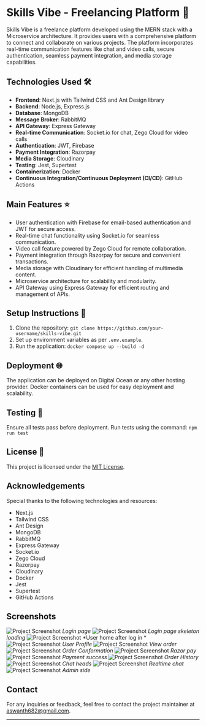 
# Skills Vibe - Freelancing Platform  💼

Skills Vibe is a freelance platform developed using the MERN stack with a Microservice architecture. It provides users with a comprehensive platform to connect and collaborate on various projects. The platform incorporates real-time communication features like chat and video calls, secure authentication, seamless payment integration, and media storage capabilities.

## Technologies Used 🛠️

- **Frontend**: Next.js with Tailwind CSS and Ant Design library
- **Backend**: Node.js, Express.js
- **Database**: MongoDB
- **Message Broker**: RabbitMQ
- **API Gateway**: Express Gateway
- **Real-time Communication**: Socket.io for chat, Zego Cloud for video calls
- **Authentication**: JWT, Firebase
- **Payment Integration**: Razorpay
- **Media Storage**: Cloudinary
- **Testing**: Jest, Supertest
- **Containerization**: Docker
- **Continuous Integration/Continuous Deployment (CI/CD)**: GitHub Actions

## Main Features  ⭐

- User authentication with Firebase for email-based authentication and JWT for secure access.
- Real-time chat functionality using Socket.io for seamless communication.
- Video call feature powered by Zego Cloud for remote collaboration.
- Payment integration through Razorpay for secure and convenient transactions.
- Media storage with Cloudinary for efficient handling of multimedia content.
- Microservice architecture for scalability and modularity.
- API Gateway using Express Gateway for efficient routing and management of APIs.

## Setup Instructions  🚀

1. Clone the repository: `git clone https://github.com/your-username/skills-vibe.git`
2. Set up environment variables as per `.env.example`.
3. Run the application: `docker compose up --build -d`

## Deployment 🌐

The application can be deployed on Digital Ocean or any other hosting provider. Docker containers can be used for easy deployment and scalability.

## Testing 🧪

Ensure all tests pass before deployment. Run tests using the command: `npm run test`


## License  📝

This project is licensed under the [MIT License](LICENSE).

## Acknowledgements

Special thanks to the following technologies and resources:

- Next.js
- Tailwind CSS
- Ant Design
- MongoDB
- RabbitMQ
- Express Gateway
- Socket.io
- Zego Cloud
- Razorpay
- Cloudinary
- Docker
- Jest
- Supertest
- GitHub Actions

## Screenshots
![Project Screenshot](https://res.cloudinary.com/dihrwghx2/image/upload/v1707553236/github%20skills%20vibe%20sample/unbiwpxxfyfzepwfoh4k.png)
   *Login page*
![Project Screenshot](https://res.cloudinary.com/dihrwghx2/image/upload/v1707553237/github%20skills%20vibe%20sample/ydlmxr6uml2zek6yl3xh.png)
   *Login page skeleton loading*
![Project Screenshot](https://res.cloudinary.com/dihrwghx2/image/upload/v1707553237/github%20skills%20vibe%20sample/fi8tv9krawm8wilwxqvo.png)
   *User home after log in *
   ![Project Screenshot](https://res.cloudinary.com/dihrwghx2/image/upload/v1707553237/github%20skills%20vibe%20sample/kpmphmhtjokcdhc277zt.png)
   *User Profile*
![Project Screenshot](https://res.cloudinary.com/dihrwghx2/image/upload/v1707553238/github%20skills%20vibe%20sample/x1b3aykhqjjan4b1jn6o.png)
   *View order*
![Project Screenshot](https://res.cloudinary.com/dihrwghx2/image/upload/v1707553238/github%20skills%20vibe%20sample/qwa7icg0mm6yggd7gmaq.png)
   *Order Conformation*
![Project Screenshot](https://res.cloudinary.com/dihrwghx2/image/upload/v1707553238/github%20skills%20vibe%20sample/scnmmmvp3th57ujdjmg2.png)
   *Razor pay*
![Project Screenshot](https://res.cloudinary.com/dihrwghx2/image/upload/v1707553238/github%20skills%20vibe%20sample/mr7h2kiunkuikgtbo57q.png)
   *Payment success*
   ![Project Screenshot](https://res.cloudinary.com/dihrwghx2/image/upload/v1707553237/github%20skills%20vibe%20sample/z23matfqdehm35yqg92i.png)
   *Order History*
![Project Screenshot](https://res.cloudinary.com/dihrwghx2/image/upload/v1707553238/github%20skills%20vibe%20sample/s5ohtsflaygvfgfpnfl3.png)
   *Chat heads*
   ![Project Screenshot](https://res.cloudinary.com/dihrwghx2/image/upload/v1707553238/github%20skills%20vibe%20sample/lshruor5e0ujpvchehmx.png)
   *Realtime chat*
   ![Project Screenshot](https://res.cloudinary.com/dihrwghx2/image/upload/v1707553237/github%20skills%20vibe%20sample/ktxaiwayznf4f0tsddop.png)
   *Admin side*
   
## Contact

For any inquiries or feedback, feel free to contact the project maintainer at [aswanth682@gmail.com](mailto:aswanth682@gmail.com).

---
